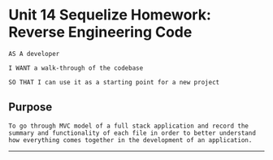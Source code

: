 # Unit 14 Sequelize Homework: Reverse Engineering Code

```
AS A developer

I WANT a walk-through of the codebase

SO THAT I can use it as a starting point for a new project
```

## Purpose

```
To go through MVC model of a full stack application and record the summary and functionality of each file in order to better understand how everything comes together in the development of an application. 
```
- - -


